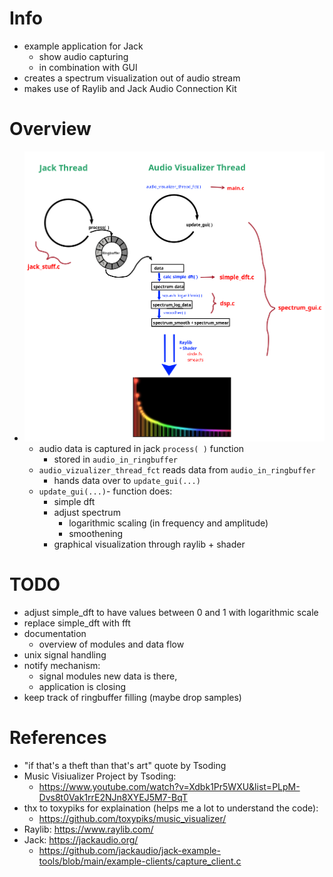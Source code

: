 # Info 
- example application for Jack
  - show audio capturing
  - in combination with GUI
- creates a spectrum visualization out of audio stream
- makes use of Raylib and Jack Audio Connection Kit

# Overview
- ![Alt text](documentation/images/overview.png?raw=true "overview over modules")
  - audio data is captured in jack `process( )` function
    - stored in `audio_in_ringbuffer`
  - `audio_vizualizer_thread_fct` reads data from `audio_in_ringbuffer`
    - hands data over to  `update_gui(...)`
  - `update_gui(...)`- function does:
    - simple dft
    - adjust spectrum
      - logarithmic scaling (in frequency and amplitude)
      - smoothening
    - graphical visualization through raylib + shader

# TODO
- adjust simple_dft to have values between 0 and 1 with logarithmic scale
- replace simple_dft with fft
- documentation
  - overview of modules and  data flow
- unix signal handling
- notify mechanism:
  - signal modules new data is there,
  - application is closing
- keep track of ringbuffer filling (maybe drop samples)

# References
- "if that's a theft than that's art" quote by Tsoding
- Music Visiualizer Project by Tsoding:
  - https://www.youtube.com/watch?v=Xdbk1Pr5WXU&list=PLpM-Dvs8t0Vak1rrE2NJn8XYEJ5M7-BqT
- thx to toxypiks for explaination (helps me a lot to understand the code):
  - https://github.com/toxypiks/music_visualizer/
- Raylib: https://www.raylib.com/
- Jack: https://jackaudio.org/
  - https://github.com/jackaudio/jack-example-tools/blob/main/example-clients/capture_client.c
